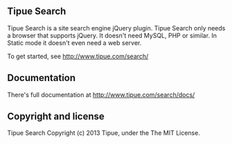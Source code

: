 Tipue Search
------------

Tipue Search is a site search engine jQuery plugin. Tipue Search only needs a browser that supports jQuery. It doesn't need MySQL, PHP or similar. In Static mode it doesn't even need a web server.

To get started, see <http://www.tipue.com/search/>

Documentation
-------------

There's full documentation at <http://www.tipue.com/search/docs/>

Copyright and license
---------------------

Tipue Search Copyright (c) 2013 Tipue, under the The MIT License.



